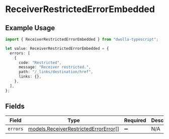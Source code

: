 # ReceiverRestrictedErrorEmbedded

## Example Usage

```typescript
import { ReceiverRestrictedErrorEmbedded } from "dwolla-typescript";

let value: ReceiverRestrictedErrorEmbedded = {
  errors: [
    {
      code: "Restricted",
      message: "Receiver restricted.",
      path: "/_links/destination/href",
      links: {},
    },
  ],
};
```

## Fields

| Field                                                                              | Type                                                                               | Required                                                                           | Description                                                                        |
| ---------------------------------------------------------------------------------- | ---------------------------------------------------------------------------------- | ---------------------------------------------------------------------------------- | ---------------------------------------------------------------------------------- |
| `errors`                                                                           | [models.ReceiverRestrictedErrorError](../models/receiverrestrictederrorerror.md)[] | :heavy_minus_sign:                                                                 | N/A                                                                                |